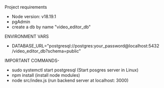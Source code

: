Project requirements
- Node version: v18.19.1
- pgAdmin
- create a db by name "video_editor_db"

ENVIRONMENT VARS
- DATABASE_URL="postgresql://postgres:your_password@localhost:5432/video_editor_db?schema=public"

IMPORTANT COMMANDS-
- sudo systemctl start postgresql (Start posgres server in Linux)
- npm install (install node modules)
- node src/index.js (run backend server at localhost: 3000)
